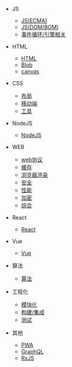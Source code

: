 
- JS

  - [JS(ECMA)](js/ecma.md)
  - [JS(DOM/BOM)](js/dom.md)
  - [事件循环/引擎相关](js/engine.md)

- HTML

  - [HTML](html/html.md)
  - [Blob](html/blob.md)
  - [canvas](html/canvas.md)

- CSS

  - [布局](css/layout.md)
  - [移动端](css/mobile.md)
  - [工具](css/tools.md)

- NodeJS

  - [NodeJS](node/node.md)

- WEB

  - [web协议](web/protocol.md)
  - [缓存](web/cache.md)
  - [浏览器渲染](web/browser.md)
  - [安全](web/safe.md)
  - [性能](web/performance.md)
  - [加密](web/encode.md)
  - [综合](web/summary.md)

- React

  - [React](react/react.md)

- Vue

  - [Vue](vue/vue.md)

- 算法

  - [算法](algorithm/algorithm.md)

- 工程化

  - [模块化](engineer/module.md)
  - [构建/集成](engineer/build.md)
  - [测试](engineer/test.md)

- 其他

  - [PWA](others/pwa.md)
  - [GraphQL](others/graphql.md)
  - [RxJS](others/rxjs.md)

